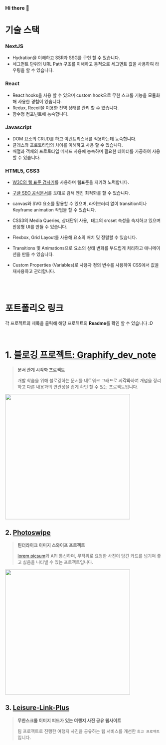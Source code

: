 ### Hi there 👋

# 기술 스택
### NextJS 
- Hydration을 이해하고 SSR과 SSG를 구현 할 수 있습니다.
- 세그먼트 단위의 URL Path 구조를 이해하고 동적으로 세그먼트 값을 사용하여 라우팅을 할 수 있습니다.

### React
- React hooks을 사용 할 수 있으며 custom hook으로 무한 스크롤 기능을 모듈화해 사용한 경험이 있습니다.
- Redux, Recoil을 이용한 전역 상태를 관리 할 수 있습니다.
- 함수형 컴포넌트에 능숙합니다.

### Javascript
- DOM 요소의 CRUD를 하고 이벤트리스너를 적용하는데 능숙합니다.
- 클래스와 프로토타입의 차이를 이해하고 사용 할 수 있습니다.
- 배열과 객체의 프로토타입 메서드 사용에 능숙하며 필요한 데이터를 가공하여 사용 할 수 있습니다.

### HTML5, CSS3
- [W3C의 웹 표준 검사기](https://validator.w3.org/)를 사용하며 웹표준을 지키려 노력합니다.
- [구글 SEO 공식문서](https://developers.google.com/search/docs/fundamentals/seo-starter-guide?hl=ko)를 토대로 검색 엔진 최적화를 할 수 있습니다.
- canvas와 SVG 요소를 활용할 수 있으며, 라이브러리 없이 transition이나 Keyframe animation 작업을 할 수 있습니다.
  
- CSS3의 Media Queries, 상대단위 사용, <img> 태그의 srcset 속성을 숙지하고 있으며 반응형 UI를 만들 수 있습니다.
- Flexbox, Grid Layout를 사용해 요소의 배치 및 정렬할 수 있습니다.
- Transitions 및 Animations으로 요소의 상태 변화를 부드럽게 처리하고 애니메이션을 만들 수 있습니다.
- Custom Properties (Variables)로 사용자 정의 변수를 사용하여 CSS에서 값을 재사용하고 관리합니다.





<br/>
<br/>


# 포트폴리오 링크
 각 프로젝트의 제목을 클릭해 해당 프로젝트의 **Readme**를 확인 할 수 있습니다 _:D_

<br/>

# 1. [블로깅 프로젝트: Graphify_dev_note](https://github.com/toa-web-dev/Graphify_dev_note)

> **문서 관계 시각화 프로젝트**
>
> 개발 학습을 위해 블로깅하는 문서를 네트워크 그래프로 **시각화**하여 개념을 정리하고 다른 내용과의 연관성을 쉽게 확인 할 수 있는 프로젝트입니다.

<img src="https://github.com/toa-web-dev/toa-web-dev/assets/85207564/296e8c4d-f9ee-4346-846f-2c60218613ba" width="400" height="400"/>



  
## 2. [Photoswipe](https://github.com/toa-web-dev/Photoswipe)

> **틴더라이크 이미지 스와이프 프로젝트** 
>
>  [lorem picsum](https://picsum.photos/)와 API 통신하며, 무작위로 요청한 사진이 담긴 카드를 넘기며 좋고 싫음을 나타낼 수 있는 프로젝트입니다.
  <img src="https://github.com/toa-web-dev/toa-web-dev/assets/85207564/0800c402-fa58-46ee-a2da-0c15cf62c93e" width="400" height="400"/>



## 3. [Leisure-Link-Plus](https://github.com/toa-web-dev/Leisure-Link-Plus)

> **무한스크롤 이미지 피드가 있는 여행지 사진 공유 웹사이트**
>
> 팀 프로젝트로 진행한 여행지 사진을 공유하는 웹 서비스를 개선한 `회고 프로젝트`입니다.

<!--
### 애용하는 레퍼런스
- [MDN web Docs](https://developer.mozilla.org/ko/)
- [자바스크립트 기본](https://ko.javascript.info/first-steps)

**toa-web-dev/toa-web-dev** is a ✨ _special_ ✨ repository because its `README.md` (this file) appears on your GitHub profile.

Here are some ideas to get you started:

- 🔭 I’m currently working on ...
- 🌱 I’m currently learning ...
- 👯 I’m looking to collaborate on ...
- 🤔 I’m looking for help with ...
- 💬 Ask me about ...
- 📫 How to reach me: ...
- 😄 Pronouns: ...
- ⚡ Fun fact: ...
-->
